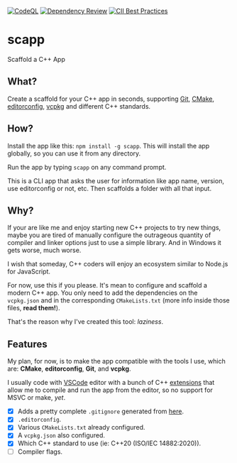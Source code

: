 [![CodeQL](https://github.com/lyquid/scapp/actions/workflows/codeql-analysis.yml/badge.svg)](https://github.com/lyquid/scapp/actions/workflows/codeql-analysis.yml) [![Dependency Review](https://github.com/lyquid/scapp/actions/workflows/dependency-review.yml/badge.svg)](https://github.com/lyquid/scapp/actions/workflows/dependency-review.yml) [![CII Best Practices](https://bestpractices.coreinfrastructure.org/projects/6638/badge)](https://bestpractices.coreinfrastructure.org/projects/6638)

# scapp

Scaffold a C++ App

## What?

Create a scaffold for your C++ app in seconds, supporting [Git](https://git-scm.com/), [CMake](https://cmake.org/), [editorconfig](https://editorconfig.org/), [vcpkg](https://vcpkg.io/en/index.html) and different C++ standards.

## How?

Install the app like this: `npm install -g scapp`. This will install the app globally, so you can use it from any directory.

Run the app by typing `scapp` on any command prompt.

This is a CLI app that asks the user for information like app name, version, use editorconfig or not, etc. Then scaffolds a folder with all that input.

## Why?

If your are like me and enjoy starting new C++ projects to try new things, maybe you are tired of manually configure the outrageous quantity of compiler and linker options just to use a simple library. And in Windows it gets worse, much worse.

I wish that someday, C++ coders will enjoy an ecosystem similar to Node.js for JavaScript.

For now, use this if you please. It's mean to configure and scaffold a modern C++ app. You only need to add the dependencies on the `vcpkg.json` and in the corresponding `CMakeLists.txt` (more info inside those files, **read them!**).

That's the reason why I've created this tool: *laziness*.

## Features

My plan, for now, is to make the app compatible with the tools I use, which are: **CMake**, **editorconfig**, **Git**, and **vcpkg**.

I usually code with [VSCode](https://code.visualstudio.com/) editor with a bunch of C++ [extensions](https://marketplace.visualstudio.com/items?itemName=ms-vscode.cpptools-extension-pack) that allow me to compile and run the app from the editor, so no support for MSVC or make, *yet*.

- [x] Adds a pretty complete `.gitignore` generated from [here](https://www.toptal.com/developers/gitignore?templates=windows,macos,linux,node,c++,visualstudiocode,emacs,vim,visualstudio,cmake,vcpkg,intellij+all).
- [x] `.editorconfig`.
- [x] Various `CMakeLists.txt` already configured.
- [x] A `vcpkg.json` also configured.
- [x] Which C++ standard to use (ie: C++20 (ISO/IEC 14882:2020)).
- [ ] Compiler flags.
